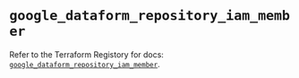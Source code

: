 # `google_dataform_repository_iam_member`

Refer to the Terraform Registory for docs: [`google_dataform_repository_iam_member`](https://registry.terraform.io/providers/hashicorp/google-beta/5.21.0/docs/resources/google_dataform_repository_iam_member).
